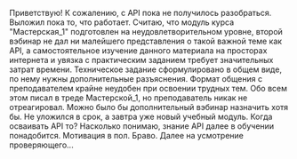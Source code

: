 Приветствую!
К сожалению, с API пока не получилось разобраться. Выложил пока то, что работает.
Считаю, что модуль курса "Мастерская_1" подготовлен на неудовлетворительном уровне,
второй вэбинар не дал ни малейшего представления о такой важной теме как API,
а самостоятельное изучение данного материала на просторах интернета
и увязка с практическим заданием требует значительных затрат времени.
Техническое задание сформулировано в общем виде, по нему нужны дополнительные
разъяснения. Формат общения с преподавателем крайне неудобен при освоении трудных тем.
Обо всем этом писал в треде Мастерской_1, но преподаватель никак не отреагировал.
Можно было бы дополнительный вэбинар назначить хотя бы.
Не уложился в срок, а завтра уже новый учебный модуль. Когда осваивать API то?
Насколько понимаю, знание API далее в обучении понадобится.
Мотивация в пол. Браво. Далее на усмотрение проверяющего...
